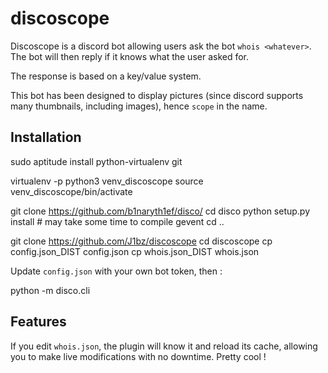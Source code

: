 discoscope
==========

Discoscope is a discord bot allowing users ask the bot `whois <whatever>`. The
bot will then reply if it knows what the user asked for.

The response is based on a key/value system.

This bot has been designed to display pictures (since discord supports many
thumbnails, including images), hence `scope` in the name.

Installation
------------

  sudo aptitude install python-virtualenv git

  virtualenv -p python3 venv_discoscope
  source venv_discoscope/bin/activate

  git clone https://github.com/b1naryth1ef/disco/
  cd disco
  python setup.py install  # may take some time to compile gevent
  cd ..

  git clone https://github.com/J1bz/discoscope
  cd discoscope
  cp config.json_DIST config.json
  cp whois.json_DIST whois.json

Update `config.json` with your own bot token, then :

  python -m disco.cli

Features
--------

If you edit `whois.json`, the plugin will know it and reload its cache,
allowing you to make live modifications with no downtime. Pretty cool !
